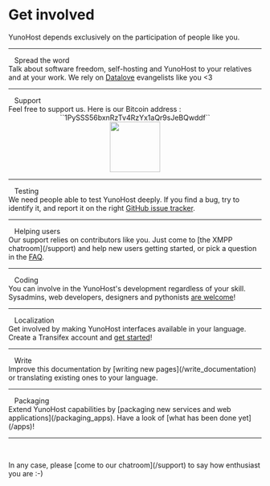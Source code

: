 # Get involved

<p class="lead">
YunoHost depends exclusively on the participation of people like you.
</p>

---

<div class="row">
<div class="col col-md-3 lead">
<span class="glyphicon glyphicon-heart"></span>&nbsp;&nbsp; Spread the word
</div>
<div class="col col-md-8" markdown="1">
Talk about software freedom, self-hosting and YunoHost to your relatives and at your work. We rely on <a href="http://datalove.me/" target="_blank">Datalove</a> evangelists like you <3
</div>
</div>

---

<div class="row">
<div class="col col-md-3 lead">
<span class="glyphicon glyphicon-euro"></span>&nbsp;&nbsp; Support
</div>
Feel free to support us. Here is our Bitcoin address : 
<div style="text-align: center;">
``1PySSS56bxnRzTv4RzYx1aQr9sJeBQwddf``
</br>
<img src="http://doc.yunohost.org/images/bitcoin.png" width="100" height="100"/>
</div>
</div>

---

<div class="row">
<div class="col col-md-3 lead">
<span class="glyphicon glyphicon-exclamation-sign"></span>&nbsp;&nbsp; Testing
</div>
<div class="col col-md-8" markdown="1">
We need people able to test YunoHost deeply. If you find a bug, try to identify it, and report it on the right <a href="https://github.com/YunoHost" target="_blank">GitHub issue tracker</a>.
</div>
</div>

---

<div class="row">
<div class="col col-md-3 lead">
<span class="glyphicon glyphicon-user"></span>&nbsp;&nbsp; Helping users
</div>
<div class="col col-md-8" markdown="1">
Our support relies on contributors like you. Just come to [the XMPP chatroom](/support) and help new users getting started, or pick a question in the <a href="https://ask.yunohost.org/" target="_blank">FAQ</a>.
</div>
</div>

---

<div class="row">
<div class="col col-md-3 lead">
<span class="glyphicon glyphicon-cog"></span>&nbsp;&nbsp; Coding
</div>
<div class="col col-md-8" markdown="1">
You can involve in the YunoHost's development regardless of your skill.    
Sysadmins, web developers, designers and pythonists <a href="https://github.com/YunoHost" target="_blank">are welcome</a>!
</div>
</div>

---

<div class="row">
<div class="col col-md-3 lead">
<span class="glyphicon glyphicon-globe"></span>&nbsp;&nbsp; Localization
</div>
<div class="col col-md-8" markdown="1">
Get involved by making YunoHost interfaces available in your language.    
Create a Transifex account and <a href="https://www.transifex.com/organization/yunohost/" target="_blank">get started</a>! 
</div>
</div>

---

<div class="row">
<div class="col col-md-3 lead">
<span class="glyphicon glyphicon-edit"></span>&nbsp;&nbsp; Write
</div>
<div class="col col-md-8" markdown="1">
Improve this documentation by [writing new pages](/write_documentation) or translating existing ones to your language.
</div>
</div>

<hr>

<div class="row">
<div class="col col-md-3 lead">
<span class="glyphicon glyphicon-gift"></span>&nbsp;&nbsp; Packaging
</div>
<div class="col col-md-8" markdown="1">
Extend YunoHost capabilities by [packaging new services and web applications](/packaging_apps).    
Have a look of [what has been done yet](/apps)!
</div>
</div>

---

<br>
<p class="lead" markdown="1">In any case, please [come to our chatroom](/support) to say how enthusiast you are :-)</p>
